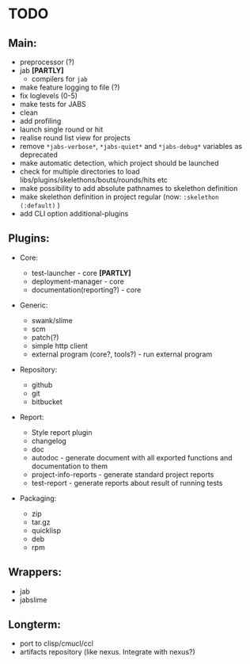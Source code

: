 # TODO

## Main:
* preprocessor (?)
* jab **[PARTLY]**
  * compilers for `jab`
* make feature logging to file (?)
* fix loglevels (0-5)
* make tests for JABS
* clean
* add profiling
* launch single round or hit
* realise round list view for projects
* remove `*jabs-verbose*`, `*jabs-quiet*` and `*jabs-debug*` variables as deprecated
* make automatic detection, which project should be launched
* check for multiple directories to load libs/plugins/skelethons/bouts/rounds/hits etc
* make possibility to add absolute pathnames to skelethon definition
* make skelethon definition in project regular (now: `:skelethon (:default)` )
* add CLI option additional-plugins

## Plugins:
* Core:
  * test-launcher - core **[PARTLY]**
  * deployment-manager - core
  * documentation(reporting?) - core

* Generic:
  * swank/slime
  * scm
  * patch(?)
  * simple http client
  * external program (core?, tools?) - run external program

* Repository:
  * github
  * git
  * bitbucket

* Report:
  * Style report plugin
  * changelog
  * doc
  * autodoc - generate document with all exported functions and documentation to them
  * project-info-reports - generate standard project reports
  * test-report - generate reports about result of running tests

* Packaging:
  * zip
  * tar.gz
  * quicklisp
  * deb
  * rpm

## Wrappers:
* jab
* jabslime

## Longterm:
* port to clisp/cmucl/ccl
* artifacts repository (like nexus. Integrate with nexus?)
